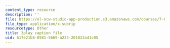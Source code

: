 ```yaml
---
content_type: resource
description: ''
file: https://ol-ocw-studio-app-production.s3.amazonaws.com/courses/7-012-introduction-to-biology-fall-2004/617e21b805815669a223201822a41c05_5WhcMXP5yEU.vtt
file_type: application/x-subrip
resourcetype: Other
title: 3play caption file
uid: 617e21b8-0581-5669-a223-201822a41c05
---
```

